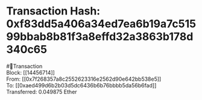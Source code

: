 
Transaction Hash: 0xf83dd5a406a34ed7ea6b19a7c51599bbab8b81f3a8effd32a3863b178d340c65
====================================================================================
  
#💸Transaction  
Block: [[14456714]]  
From: [[0x7f268357a8c2552623316e2562d90e642bb538e5]]  
To: [[0xaed499d6b2b03d5dc6436b6b76bbbb5da56b6fad]]  
Transferred: 0.049875 Ether